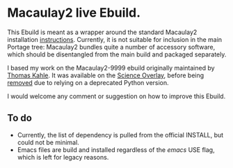 # Macaulay2 live Ebuild.

This Ebuild is meant as a wrapper around the standard Macaulay2 installation [instructions](https://github.com/Macaulay2/M2/blob/master/M2/INSTALL). Currently, it is not suitable for inclusion in the main Portage tree: Macaulay2 bundles quite a number of accessory software, which should be disentangled from the main build and packaged separately.

I based my work on the Macaulay2-9999 ebuild originally maintained by [Thomas Kahle](https://faculty.math.illinois.edu/Macaulay2/Downloads/GNU-Linux/Gentoo/index.html). It was available on the [Science Overlay](https://github.com/Macaulay2/M2/blob/master/M2/INSTALL), before being [removed](https://github.com/gentoo/sci/commit/1331916dfa9c5dfa3956973cdf12ad37c4c19634#diff-573cf62ee113f6db205c72d9ecacbd2c3185333be212702aed9f0e3fa1c854bc) due to relying on a deprecated Python version.

I would welcome any comment or suggestion on how to improve this Ebuild.

## To do
* Currently, the list of dependency is pulled from the official INSTALL, but could not be minimal.
* Emacs files are build and installed regardless of the _emacs_ USE flag, which is left for legacy reasons.
